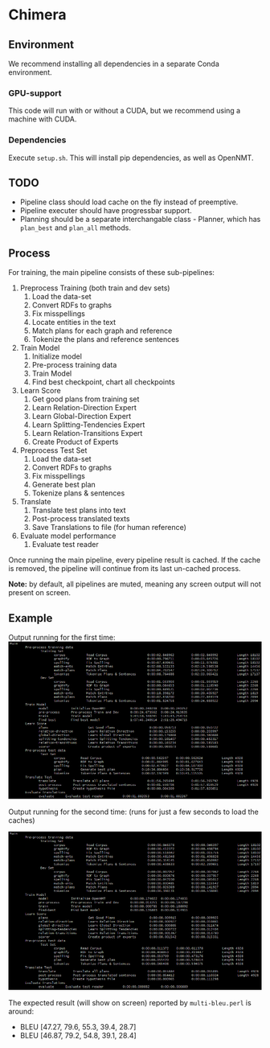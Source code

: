 # Chimera

## Environment
We recommend installing all dependencies in a separate Conda environment.

### GPU-support
This code will run with or without a CUDA, but we recommend using a machine with CUDA.

### Dependencies
Execute `setup.sh`. This will install pip dependencies, as well as OpenNMT.

## TODO
- Pipeline class should load cache on the fly instead of preemptive.
- Pipeline executer should have progressbar support.
- Planning should be a separate interchangable class - Planner, which has `plan_best` and `plan_all` methods.

## Process
For training, the main pipeline consists of these sub-pipelines:
1. Preprocess Training (both train and dev sets)
    1. Load the data-set
    1. Convert RDFs to graphs
    1. Fix misspellings
    1. Locate entities in the text
    1. Match plans for each graph and reference
    1. Tokenize the plans and reference sentences   
1. Train Model
    1. Initialize model
    1. Pre-process training data
    1. Train Model
    1. Find best checkpoint, chart all checkpoints
1. Learn Score
    1. Get good plans from training set
    1. Learn Relation-Direction Expert
    1. Learn Global-Direction Expert
    1. Learn Splitting-Tendencies Expert
    1. Learn Relation-Transitions Expert
    1. Create Product of Experts
1. Preprocess Test Set
    1. Load the data-set
    1. Convert RDFs to graphs
    1. Fix misspellings
    1. Generate best plan
    1. Tokenize plans & sentences
1. Translate
    1. Translate test plans into text
    1. Post-process translated texts
    1. Save Translations to file (for human reference)
1. Evaluate model performance
    1. Evaluate test reader

Once running the main pipeline, every pipeline result is cached. 
If the cache is removed, the pipeline will continue from its last un-cached process.

**Note:** by default, all pipelines are muted, meaning any screen output will not present on screen.


## Example
Output running for the first time:
![First Run Pipeline](git-assets/first-run.png)

Output running for the second time: (runs for just a few seconds to load the caches)

![Second Run Pipeline](git-assets/second-run.png)

The expected result (will show on screen) reported by `multi-bleu.perl` is around:

- BLEU [47.27, 79.6, 55.3, 39.4, 28.7]
- BLEU [46.87, 79.2, 54.8, 39.1, 28.4]

